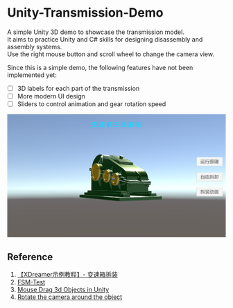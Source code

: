 # Unity-Transmission-Demo
A simple Unity 3D demo to showcase the transmission model.  
It aims to practice Unity and C# skills for designing disassembly and assembly systems.  
Use the right mouse button and scroll wheel to change the camera view.

Since this is a simple demo, the following features have not been implemented yet:
- [ ] 3D labels for each part of the transmission
- [ ] More modern UI design
- [ ] Sliders to control animation and gear rotation speed

![game_scene](Transmision-Demo.png)
## Reference
1. [【XDreamer示例教程】- 变速箱拆装](https://www.bilibili.com/video/BV1LJ411j7Cg)
2. [FSM-Test](https://github.com/USuperMe/FSM-Test)
3. [Mouse Drag 3d Objects in Unity](https://gist.github.com/seferciogluecce/132e136ed71834143100f14b9b86b9fa)
4. [Rotate the camera around the object](https://discussions.unity.com/t/rotate-the-camera-around-the-object/412472/28)
